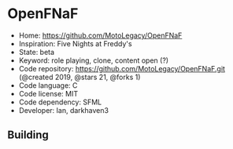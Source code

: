 # OpenFNaF

- Home: https://github.com/MotoLegacy/OpenFNaF
- Inspiration: Five Nights at Freddy's
- State: beta
- Keyword: role playing, clone, content open (?)
- Code repository: https://github.com/MotoLegacy/OpenFNaF.git (@created 2019, @stars 21, @forks 1)
- Code language: C
- Code license: MIT
- Code dependency: SFML
- Developer: Ian, darkhaven3

## Building
